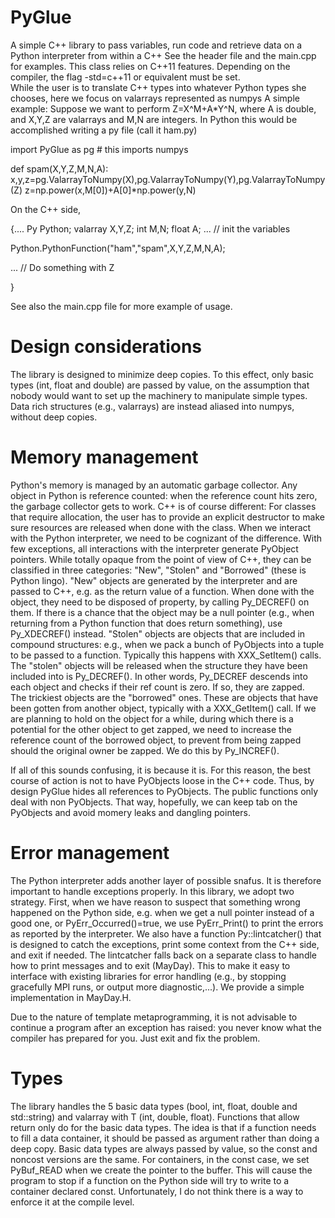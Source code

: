 # PyGlue
A simple C++ library to pass variables, run code and retrieve data on a Python interpreter from within a C++ 
See the header file and the main.cpp for examples. 
This class relies on C++11 features. Depending on the compiler, 
the flag -std=c++11 or equivalent must be set.  
While the user is to translate C++ types into whatever Python types she chooses, here we focus on valarrays 
represented as numpys
A simple example: Suppose we want to perform Z=X^M+A*Y^N, where A is double, and X,Y,Z are valarray<double>s and 
M,N are integers. In Python this would be accomplished writing a py file (call it ham.py)

import PyGlue as pg # this imports numpys

def spam(X,Y,Z,M,N,A):
    x,y,z=pg.ValarrayToNumpy(X),pg.ValarrayToNumpy(Y),pg.ValarrayToNumpy(Z)
    z=np.power(x,M[0])+A[0]*np.power(y,N)


On the C++ side, 

{....
Py Python; 
valarray<float> X,Y,Z; 
int M,N;
float A;
... // init the variables

Python.PythonFunction("ham","spam",X,Y,Z,M,N,A);

... // Do something with Z

}

See also the main.cpp file for more example of usage.  

# Design considerations

The library is designed to minimize deep copies. To this effect, only basic types (int, float and double) are passed by value, on the assumption that nobody would want to set up the machinery to manipulate simple types. Data rich structures (e.g., valarrays) are instead aliased into numpys, without deep copies. 

# Memory management

Python's memory is managed by an automatic garbage collector. Any object in Python is reference counted: when the reference count hits zero, the garbage collector gets to work. C++ is of course different: For classes that require allocation, the user has to provide an explicit destructor to make sure resources are released when done with the class. When we interact with the Python interpreter, we need to be cognizant of the difference. With few exceptions, all interactions with the interpreter generate PyObject pointers. While totally opaque from the point of view of C++, they can be classified in three categories: "New", "Stolen" and "Borrowed" (these is Python lingo). "New" objects are generated by the interpreter and are passed to C++, e.g. as the return value of a function. When done with the object, they need to be disposed of property, by calling Py_DECREF() on them. If there is a chance that the object may be a null pointer (e.g., when returning from a Python function that does return something), use Py_XDECREF() instead. "Stolen" objects are objects that are included in compound structures: e.g., when we pack a bunch of PyObjects into a tuple to be passed to a function. Typically this happens with XXX_SetItem() calls. The "stolen" objects will be released when the structure they have been included into is Py_DECREF().
In other words, Py_DECREF descends into each object and checks if their ref count is zero. If so, they are zapped.  
The trickiest objects are the "borrowed" ones. These are objects that have been gotten from another object, typically with a XXX_GetItem() call. If we are planning to hold on the object for a while, during which there is a potential for the other object to get zapped, we need to increase the reference count of the borrowed object, to prevent from being zapped should the original owner be zapped. We do this by Py_INCREF(). 

If all of this sounds confusing, it is because it is. For this reason, the best course of action is not to have PyObjects loose in the C++ code. Thus, by design PyGlue hides all references to PyObjects. The public functions only deal with non PyObjects. That way, hopefully, we can keep tab on the PyObjects and avoid momery leaks and dangling pointers. 

# Error management

The Python  interpreter adds another layer of possible snafus. It is therefore important to handle exceptions properly. 
In this library, we adopt two strategy. First, when we have reason to suspect that something wrong happened on the Python side, e.g. when we get a null pointer instead of a good one, or PyErr_Occurred()=true, we use PyErr_Print() to print the errors as reported by the interpreter. We also have a function Py::lintcatcher() that is designed to catch the exceptions, print some context from the C++ side, and exit if needed. The lintcatcher falls back on a separate class to handle how to print messages and to exit (MayDay). This to make it easy to interface with existing libraries for error handling (e.g., by stopping gracefully MPI runs, or output more diagnostic,...). We provide a simple implementation in MayDay.H. 

Due to the nature of template metaprogramming, it is not 
advisable to continue a program after an exception has raised: you never know what the compiler has prepared for you. Just exit and fix the problem.  

# Types

The library handles the 5 basic data types (bool, int, float, double and std::string) and valarray<T> with T (int, double, float). Functions that allow return only do for the basic data types. The idea is that if a function needs to fill a data container, it should be passed as argument rather than doing a deep copy. Basic data types are always passed by value, so the const and noncost versions are the same. For containers, in the const case, we set PyBuf_READ when we create the pointer to the buffer. This will cause the program to stop if a function on the Python side will try to write to a container declared const. Unfortunately, I do not think there is a way to enforce it at the compile level. 